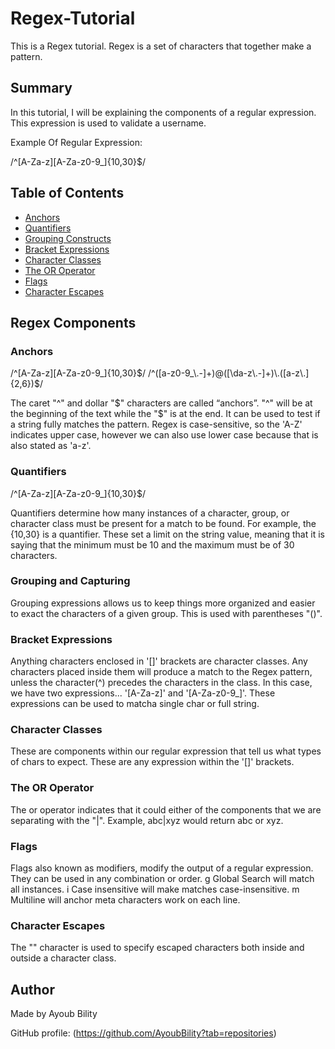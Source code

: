 # Regex-Tutorial

This is a Regex tutorial. Regex is a set of characters that together make a pattern.

## Summary

In this tutorial, I will be explaining the components of a regular expression. This expression is used to validate a username.

Example Of Regular Expression:

/^[A-Za-z][A-Za-z0-9_]{10,30}$/

## Table of Contents

- [Anchors](#anchors)
- [Quantifiers](#quantifiers)
- [Grouping Constructs](#grouping-constructs)
- [Bracket Expressions](#bracket-expressions)
- [Character Classes](#character-classes)
- [The OR Operator](#the-or-operator)
- [Flags](#flags)
- [Character Escapes](#character-escapes)

## Regex Components

### Anchors
/^[A-Za-z][A-Za-z0-9_]{10,30}$/
/^([a-z0-9_\.-]+)@([\da-z\.-]+)\.([a-z\.]{2,6})$/

The caret "^" and dollar "$" characters are called “anchors”. "^" will be at the beginning of the text while the "$" is at the end. It can be used to test if a string fully matches the pattern. Regex is case-sensitive, so the 'A-Z' indicates upper case, however we can also use lower case because that is also stated as 'a-z'.

### Quantifiers
/^[A-Za-z][A-Za-z0-9_]{10,30}$/

Quantifiers determine how many instances of a character, group, or character class must be present for a match to be found. For example, the {10,30} is a quantifier. These set a limit on the string value, meaning that it is saying that the minimum must be 10 and the maximum must be of 30 characters.

### Grouping and Capturing

Grouping expressions allows us to keep things more organized and easier to exact the characters of a given group. This is used with parentheses "()".

### Bracket Expressions

Anything characters enclosed in '[]' brackets are character classes. Any characters placed inside them will produce a match to the Regex pattern, unless the character(^) precedes the characters in the class. In this case, we have two expressions... '[A-Za-z]' and '[A-Za-z0-9_]'. These expressions can be used to matcha single char or full string.

### Character Classes

These are components within our regular expression that tell us what types of chars to expect. These are any expression within the '[]' brackets.

### The OR Operator

The or operator indicates that it could either of the components that we are separating with the "|". Example, abc|xyz would return abc or xyz.

### Flags

Flags also known as modifiers, modify the output of a regular expression. They can be used in any combination or order. g Global Search will match all instances. i Case insensitive will make matches case-insensitive. m Multiline will anchor meta characters work on each line.

### Character Escapes

The "\" character is used to specify escaped characters both inside and outside a character class.

## Author

Made by Ayoub Bility

GitHub profile: (https://github.com/AyoubBility?tab=repositories)
